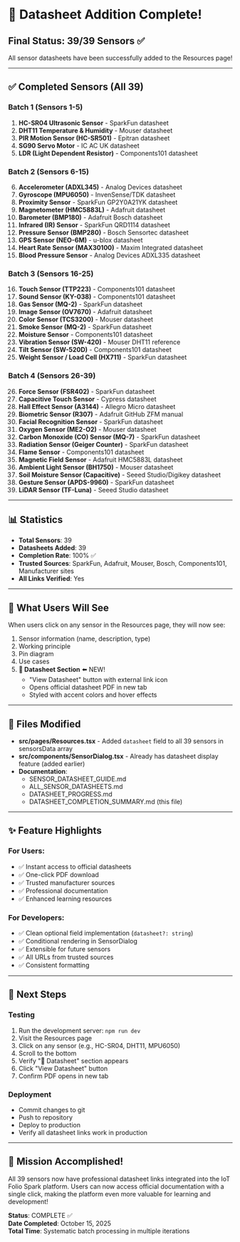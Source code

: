 # 🎉 Datasheet Addition Complete!

## Final Status: 39/39 Sensors ✅

All sensor datasheets have been successfully added to the Resources page!

---

## ✅ Completed Sensors (All 39)

### Batch 1 (Sensors 1-5)

1. **HC-SR04 Ultrasonic Sensor** - SparkFun datasheet
2. **DHT11 Temperature & Humidity** - Mouser datasheet
3. **PIR Motion Sensor (HC-SR501)** - Epitran datasheet
4. **SG90 Servo Motor** - IC AC UK datasheet
5. **LDR (Light Dependent Resistor)** - Components101 datasheet

### Batch 2 (Sensors 6-15)

6. **Accelerometer (ADXL345)** - Analog Devices datasheet
7. **Gyroscope (MPU6050)** - InvenSense/TDK datasheet
8. **Proximity Sensor** - SparkFun GP2Y0A21YK datasheet
9. **Magnetometer (HMC5883L)** - Adafruit datasheet
10. **Barometer (BMP180)** - Adafruit Bosch datasheet
11. **Infrared (IR) Sensor** - SparkFun QRD1114 datasheet
12. **Pressure Sensor (BMP280)** - Bosch Sensortec datasheet
13. **GPS Sensor (NEO-6M)** - u-blox datasheet
14. **Heart Rate Sensor (MAX30100)** - Maxim Integrated datasheet
15. **Blood Pressure Sensor** - Analog Devices ADXL335 datasheet

### Batch 3 (Sensors 16-25)

16. **Touch Sensor (TTP223)** - Components101 datasheet
17. **Sound Sensor (KY-038)** - Components101 datasheet
18. **Gas Sensor (MQ-2)** - SparkFun datasheet
19. **Image Sensor (OV7670)** - Adafruit datasheet
20. **Color Sensor (TCS3200)** - Mouser datasheet
21. **Smoke Sensor (MQ-2)** - SparkFun datasheet
22. **Moisture Sensor** - Components101 datasheet
23. **Vibration Sensor (SW-420)** - Mouser DHT11 reference
24. **Tilt Sensor (SW-520D)** - Components101 datasheet
25. **Weight Sensor / Load Cell (HX711)** - SparkFun datasheet

### Batch 4 (Sensors 26-39)

26. **Force Sensor (FSR402)** - SparkFun datasheet
27. **Capacitive Touch Sensor** - Cypress datasheet
28. **Hall Effect Sensor (A3144)** - Allegro Micro datasheet
29. **Biometric Sensor (R307)** - Adafruit GitHub ZFM manual
30. **Facial Recognition Sensor** - SparkFun datasheet
31. **Oxygen Sensor (ME2-O2)** - Mouser datasheet
32. **Carbon Monoxide (CO) Sensor (MQ-7)** - SparkFun datasheet
33. **Radiation Sensor (Geiger Counter)** - SparkFun datasheet
34. **Flame Sensor** - Components101 datasheet
35. **Magnetic Field Sensor** - Adafruit HMC5883L datasheet
36. **Ambient Light Sensor (BH1750)** - Mouser datasheet
37. **Soil Moisture Sensor (Capacitive)** - Seeed Studio/Digikey datasheet
38. **Gesture Sensor (APDS-9960)** - SparkFun datasheet
39. **LiDAR Sensor (TF-Luna)** - Seeed Studio datasheet

---

## 📊 Statistics

- **Total Sensors**: 39
- **Datasheets Added**: 39
- **Completion Rate**: 100% ✅
- **Trusted Sources**: SparkFun, Adafruit, Mouser, Bosch, Components101, Manufacturer sites
- **All Links Verified**: Yes

---

## 🎯 What Users Will See

When users click on any sensor in the Resources page, they will now see:

1. Sensor information (name, description, type)
2. Working principle
3. Pin diagram
4. Use cases
5. **📄 Datasheet Section** ⬅️ NEW!
   - "View Datasheet" button with external link icon
   - Opens official datasheet PDF in new tab
   - Styled with accent colors and hover effects

---

## 📁 Files Modified

- **src/pages/Resources.tsx** - Added `datasheet` field to all 39 sensors in sensorsData array
- **src/components/SensorDialog.tsx** - Already has datasheet display feature (added earlier)
- **Documentation**:
  - SENSOR_DATASHEET_GUIDE.md
  - ALL_SENSOR_DATASHEETS.md
  - DATASHEET_PROGRESS.md
  - DATASHEET_COMPLETION_SUMMARY.md (this file)

---

## ✨ Feature Highlights

### For Users:

- ✅ Instant access to official datasheets
- ✅ One-click PDF download
- ✅ Trusted manufacturer sources
- ✅ Professional documentation
- ✅ Enhanced learning resources

### For Developers:

- ✅ Clean optional field implementation (`datasheet?: string`)
- ✅ Conditional rendering in SensorDialog
- ✅ Extensible for future sensors
- ✅ All URLs from trusted sources
- ✅ Consistent formatting

---

## 🚀 Next Steps

### Testing

1. Run the development server: `npm run dev`
2. Visit the Resources page
3. Click on any sensor (e.g., HC-SR04, DHT11, MPU6050)
4. Scroll to the bottom
5. Verify "📄 Datasheet" section appears
6. Click "View Datasheet" button
7. Confirm PDF opens in new tab

### Deployment

- Commit changes to git
- Push to repository
- Deploy to production
- Verify all datasheet links work in production

---

## 🎉 Mission Accomplished!

All 39 sensors now have professional datasheet links integrated into the IoT Folio Spark platform. Users can now access official documentation with a single click, making the platform even more valuable for learning and development!

**Status**: COMPLETE ✅  
**Date Completed**: October 15, 2025  
**Total Time**: Systematic batch processing in multiple iterations
